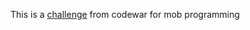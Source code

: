 This is a [challenge](https://www.codewars.com/kata/59342039eb450e39970000a6/train/javascript) from codewar for mob programming